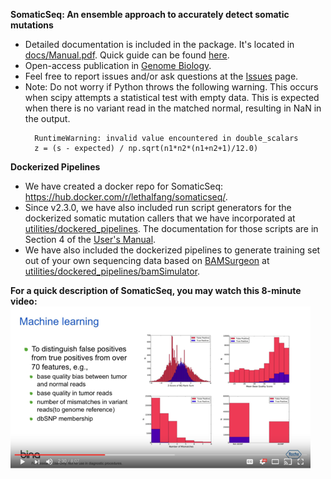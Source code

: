 <b>SomaticSeq: An ensemble approach to accurately detect somatic mutations</b>
* Detailed documentation is included in the package. It's located in [docs/Manual.pdf](docs/Manual.pdf "User Manual"). Quick guide can be found [here](http://bioinform.github.io/somaticseq/).
* Open-access publication in [Genome Biology](http://dx.doi.org/10.1186/s13059-015-0758-2 "Fang LT, Afshar PT, Chhibber A, et al. An ensemble approach to accurately detect somatic mutations using SomaticSeq. Genome Biol. 2015;16:197.").
* Feel free to report issues and/or ask questions at the [Issues](../../issues "Issues") page.
* Note: Do not worry if Python throws the following warning. This occurs when scipy attempts a statistical test with empty data. This is expected when there is no variant read in the matched normal, resulting in NaN in the output.
   ```
     RuntimeWarning: invalid value encountered in double_scalars
     z = (s - expected) / np.sqrt(n1*n2*(n1+n2+1)/12.0)
   ```

<b>Dockerized Pipelines</b>
* We have created a docker repo for SomaticSeq: https://hub.docker.com/r/lethalfang/somaticseq/.
* Since v2.3.0, we have also included run script generators for the dockerized somatic mutation callers that we have incorporated at [utilities/dockered_pipelines](utilities/dockered_pipelines).
The documentation for those scripts are in Section 4 of the [User's Manual](docs/Manual.pdf "Documentation").
* We have also included the dockerized pipelines to generate training set out of your own sequencing data based on [BAMSurgeon](https://github.com/adamewing/bamsurgeon) at [utilities/dockered_pipelines/bamSimulator](utilities/dockered_pipelines/bamSimulator).

<b>For a quick description of SomaticSeq, you may watch this 8-minute video:</b>
  [![SomaticSeq Video](docs/SomaticSeqYoutube.png)](https://www.youtube.com/watch?v=MnJdTQWWN6w "SomaticSeq Video")
